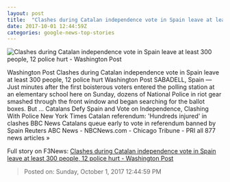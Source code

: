 ```yaml
---
layout: post
title:  "Clashes during Catalan independence vote in Spain leave at least 300 people, 12 police hurt - Washington Post"
date: 2017-10-01 12:44:59Z
categories: google-news-top-stories
---
```


![Clashes during Catalan independence vote in Spain leave at least 300 people, 12 police hurt - Washington Post](https://img.washingtonpost.com/rf/image_1484w/2010-2019/WashingtonPost/2017/10/01/Foreign/Images/856167960.jpg?t=20170517)

Washington Post Clashes during Catalan independence vote in Spain leave at least 300 people, 12 police hurt Washington Post SABADELL, Spain — Just minutes after the first boisterous voters entered the polling station at an elementary school here on Sunday, dozens of National Police in riot gear smashed through the front window and began searching for the ballot boxes. But ... Catalans Defy Spain and Vote on Independence, Clashing With Police New York Times Catalan referendum: 'Hundreds injured' in clashes BBC News Catalans queue early to vote in referendum banned by Spain Reuters ABC News - NBCNews.com - Chicago Tribune - PRI all 877 news articles »


Full story on F3News: [Clashes during Catalan independence vote in Spain leave at least 300 people, 12 police hurt - Washington Post](http://www.f3nws.com/n/uHzzGC)

> Posted on: Sunday, October 1, 2017 12:44:59 PM
